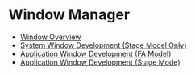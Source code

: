 # Window Manager

- [Window Overview](window-overview.md)
- [System Window Development (Stage Model Only)](application-window-stage.md)
- [Application Window Development (FA Model)](application-window-fa.md)
- [Application Window Development (Stage Mode)](system-window-stage.md)

